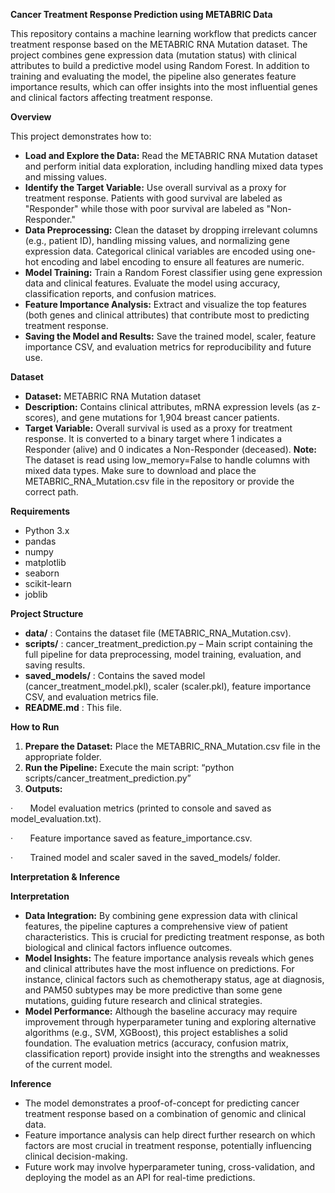**Cancer Treatment Response Prediction using METABRIC Data**

This repository contains a machine learning workflow that predicts cancer treatment response based on the METABRIC RNA Mutation dataset. The project combines gene expression data (mutation status) with clinical attributes to build a predictive model using Random Forest. In addition to training and evaluating the model, the pipeline also generates feature importance results, which can offer insights into the most influential genes and clinical factors affecting treatment response.

**Overview**

This project demonstrates how to:

-   **Load and Explore the Data:**
    Read the METABRIC RNA Mutation dataset and perform initial data exploration, including handling mixed data types and missing values.
-   **Identify the Target Variable:**
    Use overall survival as a proxy for treatment response. Patients with good survival are labeled as "Responder" while those with poor survival are labeled as "Non-Responder."
-   **Data Preprocessing:**
    Clean the dataset by dropping irrelevant columns (e.g., patient ID), handling missing values, and normalizing gene expression data. Categorical clinical variables are encoded using one-hot encoding and label encoding to ensure all features are numeric.
-   **Model Training:**
    Train a Random Forest classifier using gene expression data and clinical features. Evaluate the model using accuracy, classification reports, and confusion matrices.
-   **Feature Importance Analysis:**
    Extract and visualize the top features (both genes and clinical attributes) that contribute most to predicting treatment response.
-   **Saving the Model and Results:**
    Save the trained model, scaler, feature importance CSV, and evaluation metrics for reproducibility and future use.

**Dataset**

-   **Dataset:** METABRIC RNA Mutation dataset
-   **Description:** Contains clinical attributes, mRNA expression levels (as z-scores), and gene mutations for 1,904 breast cancer patients.
-   **Target Variable:** Overall survival is used as a proxy for treatment response. It is converted to a binary target where 1 indicates a Responder (alive) and 0 indicates a Non-Responder (deceased).
**Note:** The dataset is read using low\_memory=False to handle columns with mixed data types. Make sure to download and place the METABRIC\_RNA\_Mutation.csv file in the repository or provide the correct path.

**Requirements**

-   Python 3.x
-   pandas
-   numpy
-   matplotlib
-   seaborn
-   scikit-learn
-   joblib

**Project Structure**

-   **data/**
    : Contains the dataset file (METABRIC\_RNA\_Mutation.csv).
-   **scripts/**
    : cancer\_treatment\_prediction.py – Main script containing the full pipeline for data preprocessing, model training, evaluation, and saving results.
-   **saved\_models/**
    : Contains the saved model (cancer\_treatment\_model.pkl), scaler (scaler.pkl), feature importance CSV, and evaluation metrics file.
-   **README.md**
    : This file.

**How to Run**

1.  **Prepare the Dataset:**
    Place the METABRIC\_RNA\_Mutation.csv file in the appropriate folder.
2.  **Run the Pipeline:**
    Execute the main script: “python scripts/cancer\_treatment\_prediction.py”
3.  **Outputs:**

·       Model evaluation metrics (printed to console and saved as model\_evaluation.txt).

·       Feature importance saved as feature\_importance.csv.

·       Trained model and scaler saved in the saved\_models/ folder.

**Interpretation & Inference**

**Interpretation**

-   **Data Integration:**
    By combining gene expression data with clinical features, the pipeline captures a comprehensive view of patient characteristics. This is crucial for predicting treatment response, as both biological and clinical factors influence outcomes.
-   **Model Insights:**
    The feature importance analysis reveals which genes and clinical attributes have the most influence on predictions. For instance, clinical factors such as chemotherapy status, age at diagnosis, and PAM50 subtypes may be more predictive than some gene mutations, guiding future research and clinical strategies.
-   **Model Performance:**
    Although the baseline accuracy may require improvement through hyperparameter tuning and exploring alternative algorithms (e.g., SVM, XGBoost), this project establishes a solid foundation. The evaluation metrics (accuracy, confusion matrix, classification report) provide insight into the strengths and weaknesses of the current model.

**Inference**

-   The model demonstrates a proof-of-concept for predicting cancer treatment response based on a combination of genomic and clinical data.
-   Feature importance analysis can help direct further research on which factors are most crucial in treatment response, potentially influencing clinical decision-making.
-   Future work may involve hyperparameter tuning, cross-validation, and deploying the model as an API for real-time predictions.
